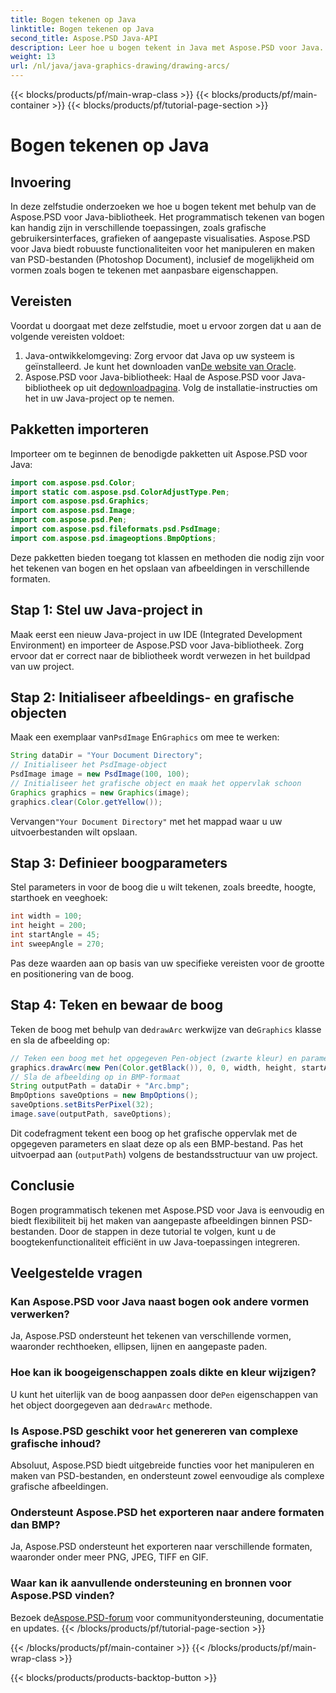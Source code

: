 ```yaml
---
title: Bogen tekenen op Java
linktitle: Bogen tekenen op Java
second_title: Aspose.PSD Java-API
description: Leer hoe u bogen tekent in Java met Aspose.PSD voor Java. Stapsgewijze tutorial met codevoorbeelden voor grafische toepassingen.
weight: 13
url: /nl/java/java-graphics-drawing/drawing-arcs/
---
```


{{< blocks/products/pf/main-wrap-class >}}
{{< blocks/products/pf/main-container >}}
{{< blocks/products/pf/tutorial-page-section >}}

# Bogen tekenen op Java

## Invoering
In deze zelfstudie onderzoeken we hoe u bogen tekent met behulp van de Aspose.PSD voor Java-bibliotheek. Het programmatisch tekenen van bogen kan handig zijn in verschillende toepassingen, zoals grafische gebruikersinterfaces, grafieken of aangepaste visualisaties. Aspose.PSD voor Java biedt robuuste functionaliteiten voor het manipuleren en maken van PSD-bestanden (Photoshop Document), inclusief de mogelijkheid om vormen zoals bogen te tekenen met aanpasbare eigenschappen.
## Vereisten
Voordat u doorgaat met deze zelfstudie, moet u ervoor zorgen dat u aan de volgende vereisten voldoet:
1.  Java-ontwikkelomgeving: Zorg ervoor dat Java op uw systeem is geïnstalleerd. Je kunt het downloaden van[De website van Oracle](https://www.oracle.com/java/).
2.  Aspose.PSD voor Java-bibliotheek: Haal de Aspose.PSD voor Java-bibliotheek op uit de[downloadpagina](https://releases.aspose.com/psd/java/). Volg de installatie-instructies om het in uw Java-project op te nemen.
## Pakketten importeren
Importeer om te beginnen de benodigde pakketten uit Aspose.PSD voor Java:
```java
import com.aspose.psd.Color;
import static com.aspose.psd.ColorAdjustType.Pen;
import com.aspose.psd.Graphics;
import com.aspose.psd.Image;
import com.aspose.psd.Pen;
import com.aspose.psd.fileformats.psd.PsdImage;
import com.aspose.psd.imageoptions.BmpOptions;
```
Deze pakketten bieden toegang tot klassen en methoden die nodig zijn voor het tekenen van bogen en het opslaan van afbeeldingen in verschillende formaten.
## Stap 1: Stel uw Java-project in
Maak eerst een nieuw Java-project in uw IDE (Integrated Development Environment) en importeer de Aspose.PSD voor Java-bibliotheek. Zorg ervoor dat er correct naar de bibliotheek wordt verwezen in het buildpad van uw project.
## Stap 2: Initialiseer afbeeldings- en grafische objecten
 Maak een exemplaar van`PsdImage` En`Graphics` om mee te werken:
```java
String dataDir = "Your Document Directory";
// Initialiseer het PsdImage-object
PsdImage image = new PsdImage(100, 100);
// Initialiseer het grafische object en maak het oppervlak schoon
Graphics graphics = new Graphics(image);
graphics.clear(Color.getYellow());
```
 Vervangen`"Your Document Directory"` met het mappad waar u uw uitvoerbestanden wilt opslaan.
## Stap 3: Definieer boogparameters
Stel parameters in voor de boog die u wilt tekenen, zoals breedte, hoogte, starthoek en veeghoek:
```java
int width = 100;
int height = 200;
int startAngle = 45;
int sweepAngle = 270;
```
Pas deze waarden aan op basis van uw specifieke vereisten voor de grootte en positionering van de boog.
## Stap 4: Teken en bewaar de boog
 Teken de boog met behulp van de`drawArc` werkwijze van de`Graphics` klasse en sla de afbeelding op:
```java
// Teken een boog met het opgegeven Pen-object (zwarte kleur) en parameters
graphics.drawArc(new Pen(Color.getBlack()), 0, 0, width, height, startAngle, sweepAngle);
// Sla de afbeelding op in BMP-formaat
String outputPath = dataDir + "Arc.bmp";
BmpOptions saveOptions = new BmpOptions();
saveOptions.setBitsPerPixel(32);
image.save(outputPath, saveOptions);
```
Dit codefragment tekent een boog op het grafische oppervlak met de opgegeven parameters en slaat deze op als een BMP-bestand. Pas het uitvoerpad aan (`outputPath`) volgens de bestandsstructuur van uw project.

## Conclusie
Bogen programmatisch tekenen met Aspose.PSD voor Java is eenvoudig en biedt flexibiliteit bij het maken van aangepaste afbeeldingen binnen PSD-bestanden. Door de stappen in deze tutorial te volgen, kunt u de boogtekenfunctionaliteit efficiënt in uw Java-toepassingen integreren.

## Veelgestelde vragen
### Kan Aspose.PSD voor Java naast bogen ook andere vormen verwerken?
Ja, Aspose.PSD ondersteunt het tekenen van verschillende vormen, waaronder rechthoeken, ellipsen, lijnen en aangepaste paden.
### Hoe kan ik boogeigenschappen zoals dikte en kleur wijzigen?
 U kunt het uiterlijk van de boog aanpassen door de`Pen` eigenschappen van het object doorgegeven aan de`drawArc` methode.
### Is Aspose.PSD geschikt voor het genereren van complexe grafische inhoud?
Absoluut, Aspose.PSD biedt uitgebreide functies voor het manipuleren en maken van PSD-bestanden, en ondersteunt zowel eenvoudige als complexe grafische afbeeldingen.
### Ondersteunt Aspose.PSD het exporteren naar andere formaten dan BMP?
Ja, Aspose.PSD ondersteunt het exporteren naar verschillende formaten, waaronder onder meer PNG, JPEG, TIFF en GIF.
### Waar kan ik aanvullende ondersteuning en bronnen voor Aspose.PSD vinden?
 Bezoek de[Aspose.PSD-forum](https://forum.aspose.com/c/psd/34) voor communityondersteuning, documentatie en updates.
{{< /blocks/products/pf/tutorial-page-section >}}

{{< /blocks/products/pf/main-container >}}
{{< /blocks/products/pf/main-wrap-class >}}

{{< blocks/products/products-backtop-button >}}
